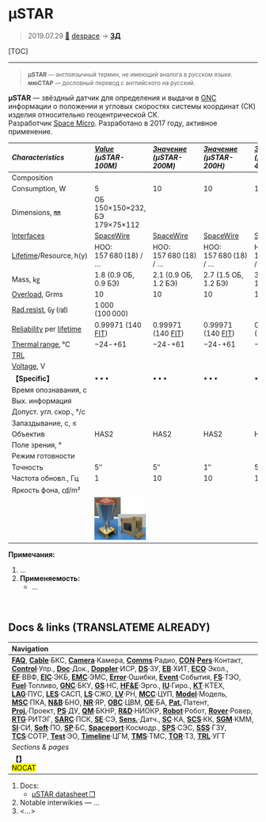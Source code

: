 # µSTAR
> 2019.07.29 [🚀](../index/index.md) [despace](index.md) → **[ЗД](sensor.md)**

[TOC]

---

> <small>**µSTAR** — англоязычный термин, не имеющий аналога в русском языке. **мюСТАР** — дословный перевод с английского на русский.</small>

**µSTAR** — звёздный датчик для определения и выдачи в [GNC](gnc.md) информации о положении и угловых скоростях системы координат (СК) изделия относительно геоцентрической СК.  
Разработчик [Space Micro](space_micro.md). Разработано в 2017 году, активное применение.

|*Characteristics*|*[Value](si.md)<br> (µSTAR-100M)*|*[Значение](si.md)<br> (µSTAR-200M)*|*[Значение](si.md)<br> (µSTAR-200H)*|*[Значение](si.md)<br> (µSTAR-400M)*|
|:--|:--|:--|:--|:--|
|Composition| | | | |
|Consumption, W|5|10|10|18|
|Dimensions, ㎜|ОБ 150×150×232,<br> БЭ 179×75×112| | | 
|[Interfaces](interface.md)|[SpaceWire](spacewire.md)|[SpaceWire](spacewire.md)|[SpaceWire](spacewire.md)|[SpaceWire](spacewire.md)|
|[Lifetime](lifetime.md)/Resource, h(y)|НОО: 157 680 (18) / …|НОО: 157 680 (18) / …|НОО: 157 680 (18) / …|НОО: 157 680 (18) / …|
|Mass, ㎏|1.8 (0.9 ОБ, 0.9 БЭ)|2.1 (0.9 ОБ, 1.2 БЭ)|2.7 (1.5 ОБ, 1.2 БЭ)|3.3 (2.1 ОБ, 1.2 БЭ)|
|[Overload](vibration.md), Grms|10|10|10|10|
|[Rad.resist](ion_rad.md), ㏉ (㎭)|1 000 (100 000)| | | |
|[Reliability](qm.md) per [lifetime](lifetime.md)|0.99971 (140 [FIT](qm.md))|0.99971 (140 [FIT](qm.md))|0.99971 (140 [FIT](qm.md))|0.99971 (140 [FIT](qm.md))|
|[Thermal range](tcs.md), ℃|−24 ‑ +61|−24 ‑ +61|−24 ‑ +61|−24 ‑ +61|
|[TRL](trl.md)| | | | |
|[Voltage](voltage.md), V| | | | |
|**【Specific】**|• • •|• • •|• • •|• • •|
|Время опознавания, с| | | | |
|Вых. информация| | | | |
|Допуст. угл. скор., °/с| | | | |
|Запаздывание, с, ≤| | | | |
|Объектив|HAS2|HAS2|HAS2|HAS2|
|Поле зрения, °| | | | |
|Режим готовности| | | | |
|Точность|5″|5″|1″|5″|
|Частота обновл., Гц|1|10|10|100|
|Яркость фона, ㏅/m²| | | | |
| |[![](f/sensor/m/mustar_pic1_thumb.jpg)](f/sensor/m/mustar_pic1.jpg)| | | |

**Примечания:**

   1. …
   1. **Применяемость:**
      - …



<p style="page-break-after:always"> </p>

## Docs & links (TRANSLATEME ALREADY)
|Navigation|
|:--|
|**[FAQ](faq.md)**, **[Cable](cable.md)**·БКС, **[Camera](cam.md)**·Камера, **[Comms](comms.md)**·Радио, **[CON](contact.md)·[Pers](person.md)**·Контакт, **[Control](control.md)**·Упр., **[Doc](doc.md)**·Док., **[Doppler](doppler.md)**·ИСР, **[DS](ds.md)**·ЗУ, **[EB](eb.md)**·ХИТ, **[ECO](ecology.md)**·Экол., **[EF](ef.md)**·ВВФ, **[ElC](elc.md)**·ЭКБ, **[EMC](emc.md)**·ЭМС, **[Error](error.md)**·Ошибки, **[Event](event.md)**·События, **[FS](fs.md)**·ТЭО, **[Fuel](fuel.md)**·Топливо, **[GNC](gnc.md)**·БКУ, **[GS](scs.md)**·НС, **[HF&E](hfe.md)**·Эрго., **[IU](iu.md)**·Гиро., **[KT](kt.md)**·КТЕХ, **[LAG](lag.md)**·ПУC, **[LES](les.md)**·САСП, **[LS](ls.md)**·СЖО, **[LV](lv.md)**·РН, **[MCC](mcc.md)**·ЦУП, **[Model](model.md)**·Модель, **[MSC](sc.md)**·ПКА, **[N&B](nnb.md)**·БНО, **[NR](nr.md)**·ЯР, **[OBC](obc.md)**·ЦВМ, **[OE](oe.md)**·БА, **[Pat.](патент.md)**·Патент, **[Proj.](project.md)**·Проект, **[PS](ps.md)**·ДУ, **[QM](qm.md)**·БКНР, **[R&D](rnd.md)**·НИОКР, **[Robot](robotics.md)**·Робот, **[Rover](rover.md)**·Ровер, **[RTG](rtg.md)**·РИТЭГ, **[SARC](sarc.md)**·ПСК, **[SE](se.md)**·СЭ, **[Sens.](sensor.md)**·Датч., **[SC](sc.md)**·КА, **[SCS](scs.md)**·КК, **[SGM](sgm.md)**·КММ, **[SI](si.md)**·СИ, **[Soft](soft.md)**·ПО, **[SP](sp.md)**·БС, **[Spaceport](spaceport.md)**·Космодр., **[SPS](sps.md)**·СЭС, **[SSS](sss.md)**·ГЗУ, **[TCS](tcs.md)**·СОТР, **[Test](test.md)**·ЭО, **[Timeline](timeline.md)**·ЦГМ, **[TMS](tms.md)**·ТМС, **[TOR](tor.md)**·ТЗ, **[TRL](trl.md)**·УГТ|
|*Sections & pages*|
|**【[](.md)】**<br> <mark>NOCAT</mark>|

   1. Docs:
      - [µSTAR datasheet ❐](f/sensor/m/mustar_datasheet.pdf)
   1. Notable interwikies — …
   1. <…>
